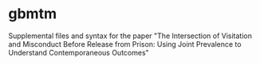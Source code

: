 # gbmtm
Supplemental files and syntax for the paper "The Intersection of Visitation and Misconduct Before Release from Prison: Using Joint Prevalence to Understand Contemporaneous Outcomes"

